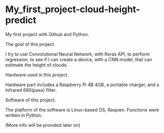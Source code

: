 # My_first_project-cloud-height-predict
My first project with Github and Python.

The goal of this project.

I try to use Convolutional Neural Network, with Keras API, to perform regression, to see if I can create a device, with a CNN model, that can estimate the height of clouds.

Hardware used in this project.

Hardware part includes a Raspberry Pi 4B 4GB, a portable charger, and a Infrared 680(pass) filter.

Software of this project.

The platform of the software is Linux-based OS, Raspien. Functions were written in Python.


(More info will be provided later on)

